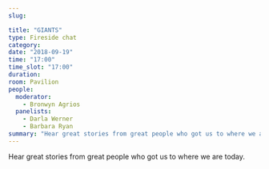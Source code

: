 ```yaml
---
slug:

title: "GIANTS"
type: Fireside chat
category:
date: "2018-09-19"
time: "17:00"
time_slot: "17:00"
duration:
room: Pavilion
people:
  moderator:
    - Bronwyn Agrios
  panelists:
    - Darla Werner
    - Barbara Ryan
summary: "Hear great stories from great people who got us to where we are today."
---
```

Hear great stories from great people who got us to where we are today.
